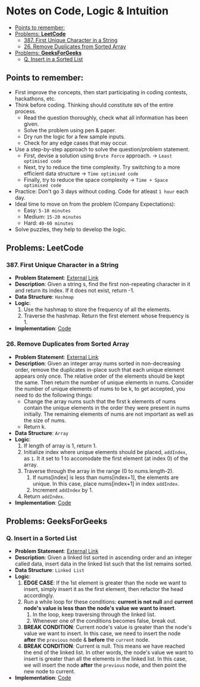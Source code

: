 # Notes on **Code, Logic & Intuition**

- [Points to remember:](#points-to-remember)
- [Problems: **LeetCode**](#problems-leetcode)
    - [387. First Unique Character in a String](#387-first-unique-character-in-a-string)
    - [26. Remove Duplicates from Sorted Array](#26-remove-duplicates-from-sorted-array)
- [Problems: **GeeksForGeeks**](#problems-geeksforgeeks)
    - [Q. Insert in a Sorted List](#q-insert-in-a-sorted-list)
 
## Points to remember:
- First improve the concepts, then start participating in coding contests, hackathons, etc.
- Think before coding. Thinking should constitute `80%` of the entire process.
    - Read the question thoroughly, check what all information has been given.
    - Solve the problem using pen & paper.
    - Dry run the logic for a few sample inputs.
    - Check for any edge cases that may occur.
- Use a step-by-step approach to solve the question/problem statement.
    - First, devise a solution using `Brute Force` approach. -> `Least optimised code`
    - Next, try to reduce the time complexity. Try switching to a more efficient data structure -> `Time optimised code`
    - Finally, try to reduce the space complexity -> `Time + Space optimised code`
- Practice: Don't go 3 days without coding. Code for atleast `1 hour` each day.
- Ideal time to move on from the problem (Company Expectations):
    - Easy: `5-10 minutes`
    - Medium: `15-20 minutes`
    - Hard: `40-60 minutes`
- Solve puzzles, they help to develop the logic.


## Problems: **LeetCode**
### 387. First Unique Character in a String
- **Problem Statement**: [External Link](https://leetcode.com/problems/first-unique-character-in-a-string/description/)
- **Description**: Given a string s, find the first non-repeating character in it and return its index. If it does not exist, return -1.
- **Data Structure**: `Hashmap`
- **Logic**:
    1. Use the hashmap to store the frequency of all the elements.
    2. Traverse the hashmap. Return the first element whose frequency is 1.
- **Implementation**: [Code](./code/leetcode/1.java)

### 26. Remove Duplicates from Sorted Array
- **Problem Statement**: [External Link](https://leetcode.com/problems/remove-duplicates-from-sorted-array/description/)
- **Description**: Given an integer array nums sorted in non-decreasing order, remove the duplicates in-place such that each unique element appears only once. The relative order of the elements should be kept the same. Then return the number of unique elements in nums. Consider the number of unique elements of nums to be k, to get accepted, you need to do the following things:
    - Change the array nums such that the first k elements of nums contain the unique elements in the order they were present in nums initially. The remaining elements of nums are not important as well as the size of nums.
    - Return k.
- **Data Structure**: `Array`
- **Logic**:
    1. If length of array is 1, return 1.
    2. Initialize index where unique elements should be placed, `addIndex`, as `1`. It it set to 1 to accomodate the first element (at index 0) of the array.
    3. Traverse through the array in the range (0 to nums.length-2).
        1. If nums[index] is less than nums[index+1], the elements are unique. In this case, place nums[index+1] in index `addIndex`.
        2. Increment `addIndex` by 1.
    4. Return `addIndex`.
- **Implementation**: [Code](./code/leetcode/2.java)

## Problems: **GeeksForGeeks**
### Q. Insert in a Sorted List
- **Problem Statement**: [External Link](https://practice.geeksforgeeks.org/problems/insert-in-a-sorted-list/1)
- **Description**: Given a linked list sorted in ascending order and an integer called data, insert data in the linked list such that the list remains sorted.
- **Data Structure**: `Linked List`
- **Logic**:
    1. **EDGE CASE**: If the 1st element is greater than the node we want to insert, simply insert it as the first element, then refactor the head accordingly.
    2. Run a while loop for these conditions: **current is not null** and **current node's value is less than the node's value we want to insert**.
        1. In the loop, keep traversing through the linked list.
        2. Whenever one of the conditions becomes false, break out.
    3. **BREAK CONDITION**: Current node's value is greater than the node's value we want to insert. In this case, we need to insert the node **after** the `previous` node & **before** the `current` node.
    4. **BREAK CONDITION**: Current is null. This means we have reached the end of the linked list. In other words, the node's value we want to insert is greater than all the elements in the linked list. In this case, we will insert the node **after** the `previous` node, and then point the new node to current.
- **Implementation**: [Code](./code/geeksforgeeks/1.java)